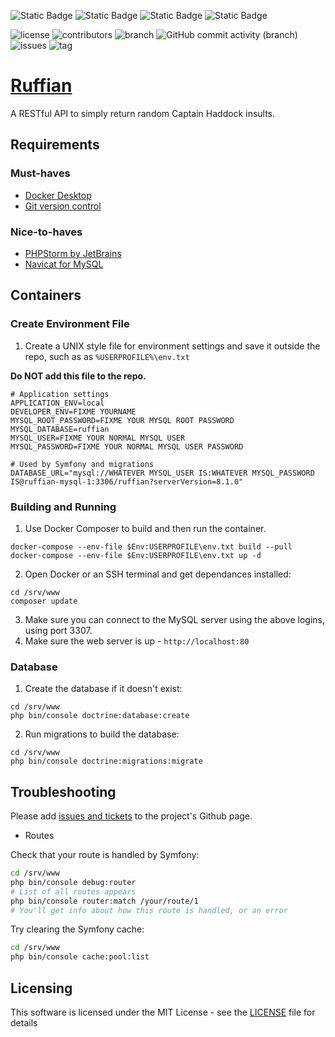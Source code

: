 ![Static Badge](https://img.shields.io/badge/PHP-8.2-blue)
![Static Badge](https://img.shields.io/badge/MySQL-8.1.0-blue)
![Static Badge](https://img.shields.io/badge/Apache-2.4.57-blue)
![Static Badge](https://img.shields.io/badge/Linux-debian_11_slim-blue)

![license](https://img.shields.io/github/license/kartano/ruffian)
![contributors](https://img.shields.io/github/contributors/kartano/ruffian)
![branch](https://img.shields.io/github/last-commit/kartano/ruffian/master)
![GitHub commit activity (branch)](https://img.shields.io/github/commit-activity/t/kartano/ruffian)
![issues](https://img.shields.io/github/issues/kartano/ruffian)
![tag](https://img.shields.io/github/v/tag/kartano/ruffian)

# [Ruffian](https://en.wikipedia.org/wiki/Captain_Haddock)

A RESTful API to simply return random Captain Haddock insults.

## Requirements

### Must-haves

* [Docker Desktop](https://www.docker.com/products/docker-desktop/)
* [Git version control](https://git-scm.com/downloads)

### Nice-to-haves

* [PHPStorm by JetBrains](https://www.jetbrains.com/phpstorm/)
* [Navicat for MySQL](https://navicat.com/en/products/navicat-for-mysql)

## Containers

### Create Environment File

1. Create a UNIX style file for environment settings and save it outside the repo, such as as `%USERPROFILE%\env.txt`

**Do NOT add this file to the repo.**

```
# Application settings
APPLICATION_ENV=local
DEVELOPER_ENV=FIXME YOURNAME
MYSQL_ROOT_PASSWORD=FIXME YOUR MYSQL ROOT PASSWORD
MYSQL_DATABASE=ruffian
MYSQL_USER=FIXME YOUR NORMAL MYSQL USER
MYSQL_PASSWORD=FIXME YOUR NORMAL MYSQL USER PASSWORD

# Used by Symfony and migrations
DATABASE_URL="mysql://WHATEVER MYSQL_USER IS:WHATEVER MYSQL_PASSWORD IS@ruffian-mysql-1:3306/ruffian?serverVersion=8.1.0"
```

### Building and Running

1. Use Docker Composer to build and then run the container.

```
docker-compose --env-file $Env:USERPROFILE\env.txt build --pull
docker-compose --env-file $Env:USERPROFILE\env.txt up -d 
```

2. Open Docker or an SSH terminal and get dependances installed:

```
cd /srv/www
composer update
```

3. Make sure you can connect to the MySQL server using the above logins, using port 3307.
4. Make sure the web server is up - `http://localhost:80`

### Database

1. Create the database if it doesn't exist:

```
cd /srv/www
php bin/console doctrine:database:create
```

2. Run migrations to build the database:

```
cd /srv/www
php bin/console doctrine:migrations:migrate
```

## Troubleshooting

Please add [issues and tickets](https://github.com/kartano/ruffian/issues) to the project's Github page.

* Routes

Check that your route is handled by Symfony:

```bash
cd /srv/www
php bin/console debug:router
# List of all routes appears
php bin/console router:match /your/route/1
# You'll get info about how this route is handled, or an error
```

Try clearing the Symfony cache:

```bash
cd /srv/www
php bin/console cache:pool:list
```


## Licensing

This software is licensed under the MIT License - see the [LICENSE](LICENSE.md) file for details
